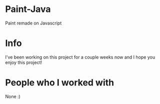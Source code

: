 # Paint-Java
Paint remade on Javascript

# Info
I've been working on this project for a couple weeks now and I hope you enjoy this project!

# People who I worked with
None :)
